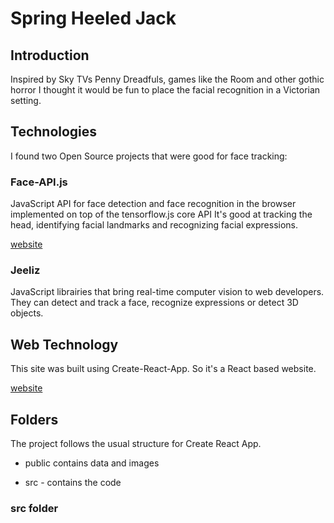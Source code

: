 # Spring Heeled Jack

## Introduction

Inspired by Sky TVs Penny Dreadfuls, games like the Room and other gothic horror
I thought it would be fun to place the facial recognition in a Victorian setting.

## Technologies

I found two Open Source projects that were good for face tracking:

### Face-API.js

JavaScript API for face detection and face recognition in the browser implemented on top of the tensorflow.js core API
It's good at tracking the head, identifying facial landmarks and recognizing facial expressions.

[website](https://justadudewhohacks.github.io/face-api.js/docs/index.html)

### Jeeliz

JavaScript librairies that bring real-time computer vision to web developers. They can detect and track a face, 
recognize expressions or detect 3D objects.

## Web Technology
This site was built using Create-React-App.
So it's a React based website.

[website](https://jeeliz.com/)

## Folders

The project follows the usual structure for Create React App.
- public contains data and images

- src - contains the code

### src folder


